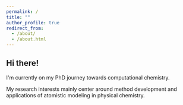 ```yaml
---
permalink: /
title: ""
author_profile: true
redirect_from: 
  - /about/
  - /about.html
---
```



Hi there!
------

I'm currently on my PhD journey towards computational chemistry. 

My research interests mainly center around method development and applications of atomistic modeling in physical chemistry.
